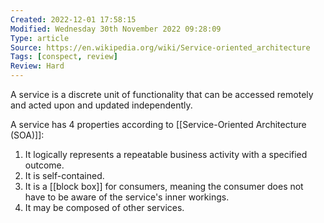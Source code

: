 ```yaml
---
Created: 2022-12-01 17:58:15
Modified: Wednesday 30th November 2022 09:28:09
Type: article
Source: https://en.wikipedia.org/wiki/Service-oriented_architecture
Tags: [conspect, review]
Review: Hard
---
```


A service is a discrete unit of functionality that can be accessed remotely and acted upon and updated independently. 

A service has 4 properties according to [[Service-Oriented Architecture (SOA)]]:
1. It logically represents a repeatable business activity with a specified outcome.
2. It is self-contained.
3. It is a [[block box]] for consumers, meaning the consumer does not have to be aware of the service's inner workings.
4. It may be composed of other services.